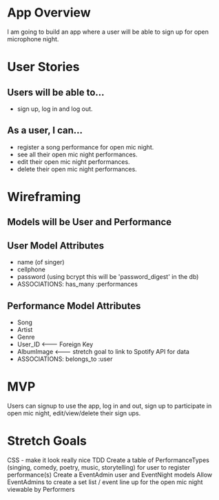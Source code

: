 # App Overview
I am going to build an app where a user will be able to sign up for open microphone night.

# User Stories

## Users will be able to...
 - sign up, log in and log out.

## As a user, I can...
 - register a song performance for open mic night.
 - see all their open mic night performances.
 - edit their open mic night performances.
 - delete their open mic night performances.


# Wireframing

## Models will be User and Performance

## User Model Attributes
 - name (of singer)
 - cellphone
 - password (using bcrypt this will be 'password_digest' in the db)
 - ASSOCIATIONS: has_many :performances

## Performance Model Attributes
 - Song
 - Artist
 - Genre
 - User_ID   <--- Foreign Key
 - AlbumImage  <--- stretch goal to link to Spotify API for data
 - ASSOCIATIONS: belongs_to :user

# MVP
Users can signup to use the app, log in and out, sign up to participate in open mic night, edit/view/delete their sign ups.

# Stretch Goals
CSS - make it look really nice
TDD
Create a table of PerformanceTypes (singing, comedy, poetry, music, storytelling) for user to register performance(s)
Create a EventAdmin user and EventNight models
Allow EventAdmins to create a set list / event line up for the open mic night viewable by Performers